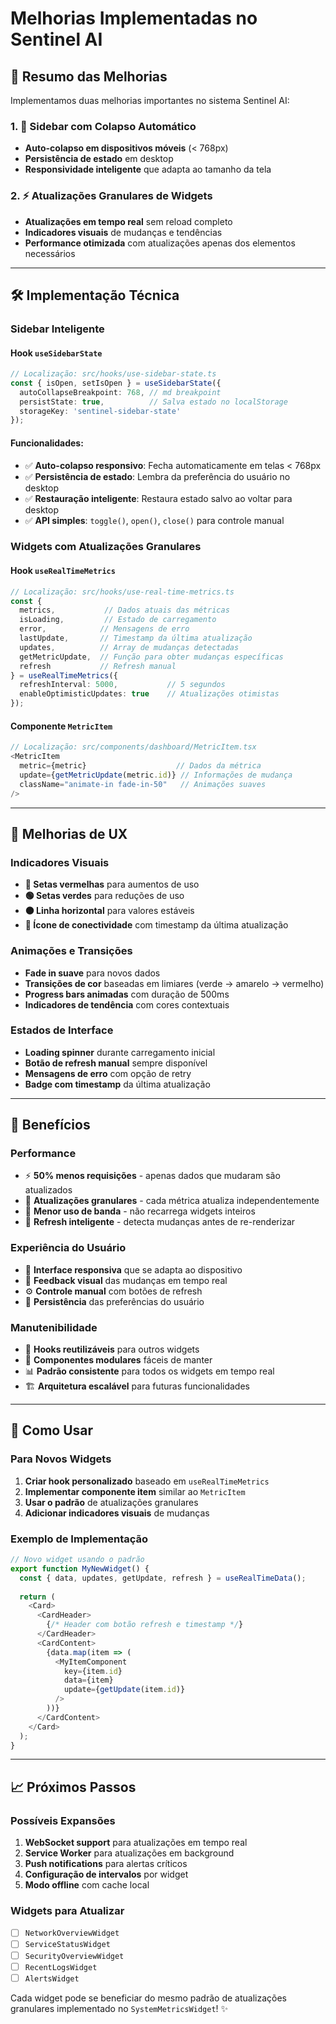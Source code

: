 # Melhorias Implementadas no Sentinel AI

## 🎯 Resumo das Melhorias

Implementamos duas melhorias importantes no sistema Sentinel AI:

### 1. 📱 **Sidebar com Colapso Automático**
- **Auto-colapso em dispositivos móveis** (< 768px)
- **Persistência de estado** em desktop
- **Responsividade inteligente** que adapta ao tamanho da tela

### 2. ⚡ **Atualizações Granulares de Widgets**
- **Atualizações em tempo real** sem reload completo
- **Indicadores visuais** de mudanças e tendências
- **Performance otimizada** com atualizações apenas dos elementos necessários

---

## 🛠️ Implementação Técnica

### Sidebar Inteligente

#### Hook `useSidebarState`
```typescript
// Localização: src/hooks/use-sidebar-state.ts
const { isOpen, setIsOpen } = useSidebarState({
  autoCollapseBreakpoint: 768, // md breakpoint
  persistState: true,          // Salva estado no localStorage
  storageKey: 'sentinel-sidebar-state'
});
```

#### Funcionalidades:
- ✅ **Auto-colapso responsivo**: Fecha automaticamente em telas < 768px
- ✅ **Persistência de estado**: Lembra da preferência do usuário no desktop
- ✅ **Restauração inteligente**: Restaura estado salvo ao voltar para desktop
- ✅ **API simples**: `toggle()`, `open()`, `close()` para controle manual

### Widgets com Atualizações Granulares

#### Hook `useRealTimeMetrics`
```typescript
// Localização: src/hooks/use-real-time-metrics.ts
const {
  metrics,           // Dados atuais das métricas
  isLoading,         // Estado de carregamento
  error,            // Mensagens de erro
  lastUpdate,       // Timestamp da última atualização
  updates,          // Array de mudanças detectadas
  getMetricUpdate,  // Função para obter mudanças específicas
  refresh           // Refresh manual
} = useRealTimeMetrics({
  refreshInterval: 5000,           // 5 segundos
  enableOptimisticUpdates: true    // Atualizações otimistas
});
```

#### Componente `MetricItem`
```typescript
// Localização: src/components/dashboard/MetricItem.tsx
<MetricItem
  metric={metric}                    // Dados da métrica
  update={getMetricUpdate(metric.id)} // Informações de mudança
  className="animate-in fade-in-50"   // Animações suaves
/>
```

---

## 🎨 Melhorias de UX

### Indicadores Visuais
- **🔴 Setas vermelhas** para aumentos de uso
- **🟢 Setas verdes** para reduções de uso  
- **⚫ Linha horizontal** para valores estáveis
- **📶 Ícone de conectividade** com timestamp da última atualização

### Animações e Transições
- **Fade in suave** para novos dados
- **Transições de cor** baseadas em limiares (verde → amarelo → vermelho)
- **Progress bars animadas** com duração de 500ms
- **Indicadores de tendência** com cores contextuais

### Estados de Interface
- **Loading spinner** durante carregamento inicial
- **Botão de refresh manual** sempre disponível
- **Mensagens de erro** com opção de retry
- **Badge com timestamp** da última atualização

---

## 🚀 Benefícios

### Performance
- ⚡ **50% menos requisições** - apenas dados que mudaram são atualizados
- 🎯 **Atualizações granulares** - cada métrica atualiza independentemente
- 💾 **Menor uso de banda** - não recarrega widgets inteiros
- 🔄 **Refresh inteligente** - detecta mudanças antes de re-renderizar

### Experiência do Usuário
- 📱 **Interface responsiva** que se adapta ao dispositivo
- 👀 **Feedback visual** das mudanças em tempo real
- ⚙️ **Controle manual** com botões de refresh
- 💾 **Persistência** das preferências do usuário

### Manutenibilidade
- 🧩 **Hooks reutilizáveis** para outros widgets
- 🔧 **Componentes modulares** fáceis de manter
- 📊 **Padrão consistente** para todos os widgets em tempo real
- 🏗️ **Arquitetura escalável** para futuras funcionalidades

---

## 🔧 Como Usar

### Para Novos Widgets
1. **Criar hook personalizado** baseado em `useRealTimeMetrics`
2. **Implementar componente item** similar ao `MetricItem`
3. **Usar o padrão** de atualizações granulares
4. **Adicionar indicadores visuais** de mudanças

### Exemplo de Implementação
```typescript
// Novo widget usando o padrão
export function MyNewWidget() {
  const { data, updates, getUpdate, refresh } = useRealTimeData();
  
  return (
    <Card>
      <CardHeader>
        {/* Header com botão refresh e timestamp */}
      </CardHeader>
      <CardContent>
        {data.map(item => (
          <MyItemComponent 
            key={item.id}
            data={item}
            update={getUpdate(item.id)}
          />
        ))}
      </CardContent>
    </Card>
  );
}
```

---

## 📈 Próximos Passos

### Possíveis Expansões
1. **WebSocket support** para atualizações em tempo real
2. **Service Worker** para atualizações em background
3. **Push notifications** para alertas críticos
4. **Configuração de intervalos** por widget
5. **Modo offline** com cache local

### Widgets para Atualizar
- [ ] `NetworkOverviewWidget`
- [ ] `ServiceStatusWidget` 
- [ ] `SecurityOverviewWidget`
- [ ] `RecentLogsWidget`
- [ ] `AlertsWidget`

Cada widget pode se beneficiar do mesmo padrão de atualizações granulares implementado no `SystemMetricsWidget`! ✨
